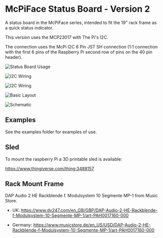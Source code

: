 # McPiFace Status Board - Version 2

A status board in the McPiFace series, intended to fit the 19" rack frame as a quick status indicator.

This version uses the MCP23017 with The Pi's I2C. 

The connection uses the McPi I2C 6 Pin JST SH connection (1:1 connection with the first 6 pins of the Raspberry Pi second row of pins on the 40 pin header).

![Status Board Usage](https://github.com/mcpiface/Status/tree/master/V2/Images/NetworkStatusExample.jpg)

![I2C Wiring](https://github.com/mcpiface/Status/tree/master/V2/Images/I2C-Wiring.jpg)

![I2C Wiring](https://github.com/mcpiface/Status/tree/master/V2/Images/I2C-Wiring2.jpg)

![Basic Layout](https://github.com/mcpiface/Status/tree/master/V2/Images/Basic.jpg)

![Schematic](https://github.com/mcpiface/Status/tree/master/V2/Images/Schematic.png)


## Examples

See the examples folder for examples of use.


## Sled

To mount the raspberry Pi a 3D printable sled is available:

https://www.thingiverse.com/thing:3488157

## Rack Mount Frame

DAP Audio 2 HE Rackblende f. Modulsystem 10 Segmente MP-1 from Music Store.

* UK: https://www.dv247.com/en_GB/GBP/DAP-Audio-2-HE-Rackblende-f-Modulsystem-10-Segmente-MP-1/art-PAH0017160-000

* Germany: https://www.musicstore.de/en_US/USD/DAP-Audio-2-HE-Rackblende-f-Modulsystem-10-Segmente-MP-1/art-PAH0017160-000
